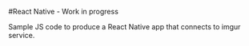 #React Native - Work in progress

Sample JS code to produce a React Native app that connects to imgur service.
